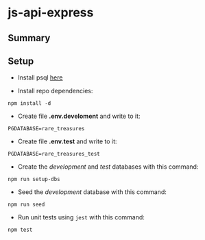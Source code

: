# js-api-express

## Summary

## Setup

- Install psql [here](https://www.postgresql.org/download/)

- Install repo dependencies:

```cli
npm install -d
```

- Create file **.env.develoment** and write to it:

```
PGDATABASE=rare_treasures
```

- Create file **.env.test** and write to it:

```
PGDATABASE=rare_treasures_test
```

- Create the *development* and *test* databases with this command:

```cli
npm run setup-dbs
```

- Seed the *development* database with this command:

```cli
npm run seed
```

- Run unit tests using `jest` with this command:

```cli
npm test
```